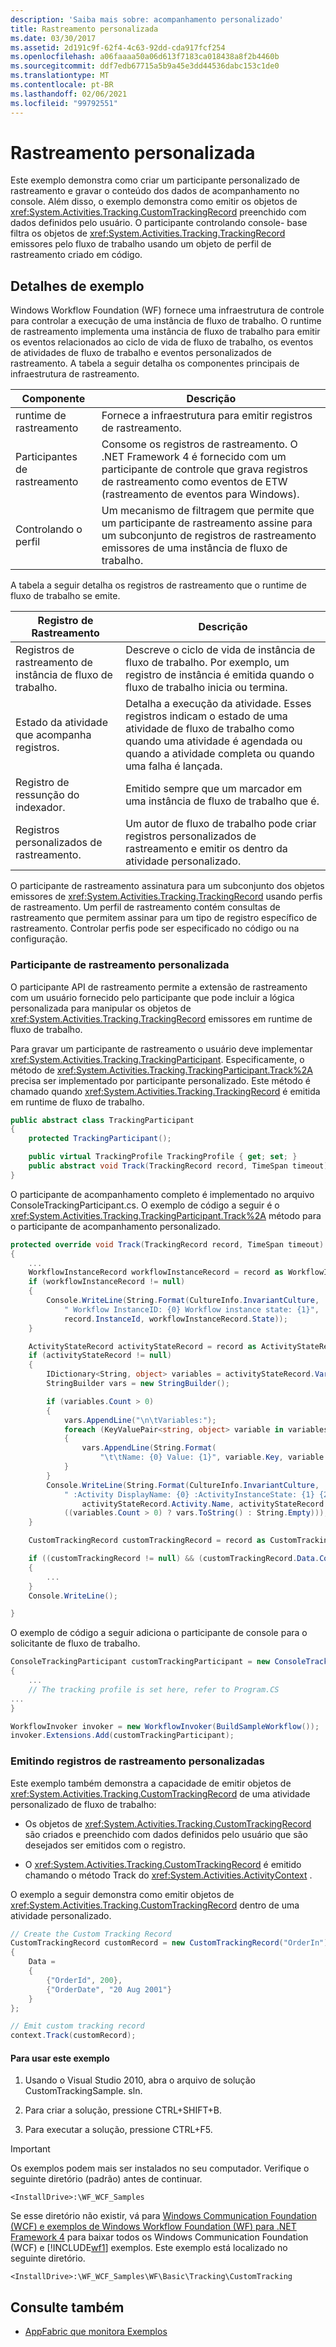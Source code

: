 ```yaml
---
description: 'Saiba mais sobre: acompanhamento personalizado'
title: Rastreamento personalizada
ms.date: 03/30/2017
ms.assetid: 2d191c9f-62f4-4c63-92dd-cda917fcf254
ms.openlocfilehash: a06faaaa50a06d613f7183ca018438a8f2b4460b
ms.sourcegitcommit: ddf7edb67715a5b9a45e3dd44536dabc153c1de0
ms.translationtype: MT
ms.contentlocale: pt-BR
ms.lasthandoff: 02/06/2021
ms.locfileid: "99792551"
---
```

# <a name="custom-tracking"></a>Rastreamento personalizada

Este exemplo demonstra como criar um participante personalizado de rastreamento e gravar o conteúdo dos dados de acompanhamento no console. Além disso, o exemplo demonstra como emitir os objetos de <xref:System.Activities.Tracking.CustomTrackingRecord> preenchido com dados definidos pelo usuário. O participante controlando console- base filtra os objetos de <xref:System.Activities.Tracking.TrackingRecord> emissores pelo fluxo de trabalho usando um objeto de perfil de rastreamento criado em código.

## <a name="sample-details"></a>Detalhes de exemplo

 Windows Workflow Foundation (WF) fornece uma infraestrutura de controle para controlar a execução de uma instância de fluxo de trabalho. O runtime de rastreamento implementa uma instância de fluxo de trabalho para emitir os eventos relacionados ao ciclo de vida de fluxo de trabalho, os eventos de atividades de fluxo de trabalho e eventos personalizados de rastreamento. A tabela a seguir detalha os componentes principais de infraestrutura de rastreamento.

|Componente|Descrição|
|---------------|-----------------|
|runtime de rastreamento|Fornece a infraestrutura para emitir registros de rastreamento.|
|Participantes de rastreamento|Consome os registros de rastreamento. O .NET Framework 4 é fornecido com um participante de controle que grava registros de rastreamento como eventos de ETW (rastreamento de eventos para Windows).|
|Controlando o perfil|Um mecanismo de filtragem que permite que um participante de rastreamento assine para um subconjunto de registros de rastreamento emissores de uma instância de fluxo de trabalho.|

 A tabela a seguir detalha os registros de rastreamento que o runtime de fluxo de trabalho se emite.

|Registro de Rastreamento|Descrição|
|---------------------|-----------------|
|Registros de rastreamento de instância de fluxo de trabalho.|Descreve o ciclo de vida de instância de fluxo de trabalho. Por exemplo, um registro de instância é emitida quando o fluxo de trabalho inicia ou termina.|
|Estado da atividade que acompanha registros.|Detalha a execução da atividade. Esses registros indicam o estado de uma atividade de fluxo de trabalho como quando uma atividade é agendada ou quando a atividade completa ou quando uma falha é lançada.|
|Registro de ressunção do indexador.|Emitido sempre que um marcador em uma instância de fluxo de trabalho que é.|
|Registros personalizados de rastreamento.|Um autor de fluxo de trabalho pode criar registros personalizados de rastreamento e emitir os dentro da atividade personalizado.|

 O participante de rastreamento assinatura para um subconjunto dos objetos emissores de <xref:System.Activities.Tracking.TrackingRecord> usando perfis de rastreamento. Um perfil de rastreamento contém consultas de rastreamento que permitem assinar para um tipo de registro específico de rastreamento. Controlar perfis pode ser especificado no código ou na configuração.

### <a name="custom-tracking-participant"></a>Participante de rastreamento personalizada

 O participante API de rastreamento permite a extensão de rastreamento com um usuário fornecido pelo participante que pode incluir a lógica personalizada para manipular os objetos de <xref:System.Activities.Tracking.TrackingRecord> emissores em runtime de fluxo de trabalho.

 Para gravar um participante de rastreamento o usuário deve implementar <xref:System.Activities.Tracking.TrackingParticipant>. Especificamente, o método de <xref:System.Activities.Tracking.TrackingParticipant.Track%2A> precisa ser implementado por participante personalizado. Este método é chamado quando <xref:System.Activities.Tracking.TrackingRecord> é emitida em runtime de fluxo de trabalho.

```csharp
public abstract class TrackingParticipant
{
    protected TrackingParticipant();

    public virtual TrackingProfile TrackingProfile { get; set; }
    public abstract void Track(TrackingRecord record, TimeSpan timeout);
}
```

 O participante de acompanhamento completo é implementado no arquivo ConsoleTrackingParticipant.cs. O exemplo de código a seguir é o <xref:System.Activities.Tracking.TrackingParticipant.Track%2A> método para o participante de acompanhamento personalizado.

```csharp
protected override void Track(TrackingRecord record, TimeSpan timeout)
{
    ...
    WorkflowInstanceRecord workflowInstanceRecord = record as WorkflowInstanceRecord;
    if (workflowInstanceRecord != null)
    {
        Console.WriteLine(String.Format(CultureInfo.InvariantCulture,
            " Workflow InstanceID: {0} Workflow instance state: {1}",
            record.InstanceId, workflowInstanceRecord.State));
    }

    ActivityStateRecord activityStateRecord = record as ActivityStateRecord;
    if (activityStateRecord != null)
    {
        IDictionary<String, object> variables = activityStateRecord.Variables;
        StringBuilder vars = new StringBuilder();

        if (variables.Count > 0)
        {
            vars.AppendLine("\n\tVariables:");
            foreach (KeyValuePair<string, object> variable in variables)
            {
                vars.AppendLine(String.Format(
                    "\t\tName: {0} Value: {1}", variable.Key, variable.Value));
            }
        }
        Console.WriteLine(String.Format(CultureInfo.InvariantCulture,
            " :Activity DisplayName: {0} :ActivityInstanceState: {1} {2}",
                activityStateRecord.Activity.Name, activityStateRecord.State,
            ((variables.Count > 0) ? vars.ToString() : String.Empty)));
    }

    CustomTrackingRecord customTrackingRecord = record as CustomTrackingRecord;

    if ((customTrackingRecord != null) && (customTrackingRecord.Data.Count > 0))
    {
        ...
    }
    Console.WriteLine();

}
```

 O exemplo de código a seguir adiciona o participante de console para o solicitante de fluxo de trabalho.

```csharp
ConsoleTrackingParticipant customTrackingParticipant = new ConsoleTrackingParticipant()
{
    ...
    // The tracking profile is set here, refer to Program.CS
...
}

WorkflowInvoker invoker = new WorkflowInvoker(BuildSampleWorkflow());
invoker.Extensions.Add(customTrackingParticipant);
```

### <a name="emitting-custom-tracking-records"></a>Emitindo registros de rastreamento personalizadas

 Este exemplo também demonstra a capacidade de emitir objetos de <xref:System.Activities.Tracking.CustomTrackingRecord> de uma atividade personalizado de fluxo de trabalho:

- Os objetos de <xref:System.Activities.Tracking.CustomTrackingRecord> são criados e preenchido com dados definidos pelo usuário que são desejados ser emitidos com o registro.

- O <xref:System.Activities.Tracking.CustomTrackingRecord> é emitido chamando o método Track do <xref:System.Activities.ActivityContext> .

 O exemplo a seguir demonstra como emitir objetos de <xref:System.Activities.Tracking.CustomTrackingRecord> dentro de uma atividade personalizado.

```csharp
// Create the Custom Tracking Record
CustomTrackingRecord customRecord = new CustomTrackingRecord("OrderIn")
{
    Data =
    {
        {"OrderId", 200},
        {"OrderDate", "20 Aug 2001"}
    }
};

// Emit custom tracking record
context.Track(customRecord);
```

#### <a name="to-use-this-sample"></a>Para usar este exemplo

1. Usando o Visual Studio 2010, abra o arquivo de solução CustomTrackingSample. sln.

2. Para criar a solução, pressione CTRL+SHIFT+B.

3. Para executar a solução, pressione CTRL+F5.

> [!IMPORTANT]
> Os exemplos podem mais ser instalados no seu computador. Verifique o seguinte diretório (padrão) antes de continuar.  
>
> `<InstallDrive>:\WF_WCF_Samples`  
>
> Se esse diretório não existir, vá para [Windows Communication Foundation (WCF) e exemplos de Windows Workflow Foundation (WF) para .NET Framework 4](https://www.microsoft.com/download/details.aspx?id=21459) para baixar todos os Windows Communication Foundation (WCF) e [!INCLUDE[wf1](../../../../includes/wf1-md.md)] exemplos. Este exemplo está localizado no seguinte diretório.  
>
> `<InstallDrive>:\WF_WCF_Samples\WF\Basic\Tracking\CustomTracking`  
  
## <a name="see-also"></a>Consulte também

- [AppFabric que monitora Exemplos](/previous-versions/appfabric/ff383407(v=azure.10))
